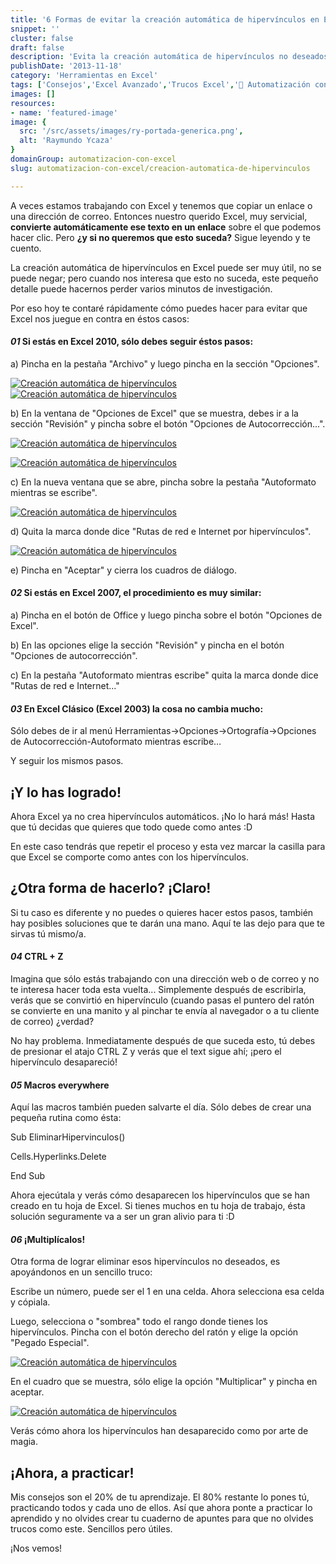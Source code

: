 ```yaml
---
title: '6 Formas de evitar la creación automática de hipervínculos en Excel'
snippet: ''
cluster: false
draft: false 
description: 'Evita la creación automática de hipervínculos no deseados en Excel y ahorra tiempo con estos consejos útiles.'
publishDate: '2013-11-18'
category: 'Herramientas en Excel'
tags: ['Consejos','Excel Avanzado','Trucos Excel','🤖 Automatización con Excel']
images: []
resources: 
- name: 'featured-image'
image: {
  src: '/src/assets/images/ry-portada-generica.png',
  alt: 'Raymundo Ycaza'
}
domainGroup: automatizacion-con-excel
slug: automatizacion-con-excel/creacion-automatica-de-hipervinculos

---
```


A veces estamos trabajando con Excel y tenemos que copiar un enlace o una dirección de correo. Entonces nuestro querido Excel, muy servicial, **convierte automáticamente ese texto en un enlace** sobre el que podemos hacer clic. Pero **¿y si no queremos que esto suceda?** Sigue leyendo y te cuento.

La creación automática de hipervínculos en Excel puede ser muy útil, no se puede negar; pero cuando nos interesa que esto no suceda, este pequeño detalle puede hacernos perder varios minutos de investigación.

Por eso hoy te contaré rápidamente cómo puedes hacer para evitar que Excel nos juegue en contra en éstos casos:

#### _01_ Si estás en Excel 2010, sólo debes seguir éstos pasos:

a) Pincha en la pestaña "Archivo" y luego pincha en la sección "Opciones".

[![Creación automática de hipervínculos](/src/assets/images/2023/20131114-creacion-automatica-de-hipervinculos-000156-291x200.png)](http://raymundoycaza.com/wp-content/uploads/20131114-creacion-automatica-de-hipervinculos-000156.png)[![Creación automática de hipervínculos](/src/assets/images/2023/20131114-creacion-automatica-de-hipervinculos-000157.png)](http://raymundoycaza.com/wp-content/uploads/20131114-creacion-automatica-de-hipervinculos-000157.png)

b) En la ventana de "Opciones de Excel" que se muestra, debes ir a la sección "Revisión" y pincha sobre el botón "Opciones de Autocorrección...".

[![Creación automática de hipervínculos](/src/assets/images/2023/20131114-creacion-automatica-de-hipervinculos-000158-467x200.png)](http://raymundoycaza.com/wp-content/uploads/20131114-creacion-automatica-de-hipervinculos-000158.png)

[![Creación automática de hipervínculos](/src/assets/images/2023/20131114-creacion-automatica-de-hipervinculos-000159-700x131.png)](http://raymundoycaza.com/wp-content/uploads/20131114-creacion-automatica-de-hipervinculos-000159.png)

c) En la nueva ventana que se abre, pincha sobre la pestaña "Autoformato mientras se escribe".

[![Creación automática de hipervínculos](/src/assets/images/2023/20131114-creacion-automatica-de-hipervinculos-000160.png)](http://raymundoycaza.com/wp-content/uploads/20131114-creacion-automatica-de-hipervinculos-000160.png)

d) Quita la marca donde dice "Rutas de red e Internet por hipervínculos".

[![Creación automática de hipervínculos](/src/assets/images/2023/20131114-creacion-automatica-de-hipervinculos-000161.png)](http://raymundoycaza.com/wp-content/uploads/20131114-creacion-automatica-de-hipervinculos-000161.png)

e) Pincha en "Aceptar" y cierra los cuadros de diálogo.

#### _02_ Si estás en Excel 2007, el procedimiento es muy similar:

a) Pincha en el botón de Office y luego pincha sobre el botón "Opciones de Excel".

b) En las opciones elige la sección "Revisión" y pincha en el botón "Opciones de autocorrección".

c) En la pestaña "Autoformato mientras escribe" quita la marca donde dice "Rutas de red e Internet..."

#### _03_ En Excel Clásico (Excel 2003) la cosa no cambia mucho:

Sólo debes de ir al menú Herramientas->Opciones->Ortografía->Opciones de Autocorrección-Autoformato mientras escribe…

Y seguir los mismos pasos.

## ¡Y lo has logrado!

Ahora Excel ya no crea hipervínculos automáticos. ¡No lo hará más! Hasta que tú decidas que quieres que todo quede como antes :D

En este caso tendrás que repetir el proceso y esta vez marcar la casilla para que Excel se comporte como antes con los hipervínculos.

## ¿Otra forma de hacerlo? ¡Claro!

Si tu caso es diferente y no puedes o quieres hacer estos pasos, también hay posibles soluciones que te darán una mano. Aquí te las dejo para que te sirvas tú mismo/a.

#### _04_ CTRL + Z

Imagina que sólo estás trabajando con una dirección web o de correo y no te interesa hacer toda esta vuelta... Simplemente después de escribirla, verás que se convirtió en hipervínculo (cuando pasas el puntero del ratón se convierte en una manito y al pinchar te envía al navegador o a tu cliente de correo) ¿verdad?

No hay problema. Inmediatamente después de que suceda esto, tú debes de presionar el atajo CTRL Z y verás que el text sigue ahí; ¡pero el hipervínculo desapareció!

#### _05_ Macros everywhere

Aquí las macros también pueden salvarte el día. Sólo debes de crear una pequeña rutina como ésta:

Sub EliminarHipervinculos()

Cells.Hyperlinks.Delete

End Sub

Ahora ejecútala y verás cómo desaparecen los hipervínculos que se han creado en tu hoja de Excel. Si tienes muchos en tu hoja de trabajo, ésta solución seguramente va a ser un gran alivio para ti :D

#### _06_ ¡Multiplícalos!

Otra forma de lograr eliminar esos hipervínculos no deseados, es apoyándonos en un sencillo truco:

Escribe un número, puede ser el 1 en una celda. Ahora selecciona esa celda y cópiala.

Luego, selecciona o "sombrea" todo el rango donde tienes los hipervínculos. Pincha con el botón derecho del ratón y elige la opción "Pegado Especial".

[![Creación automática de hipervínculos](/src/assets/images/2023/20131114-creacion-automatica-de-hipervinculos-000162.png)](http://raymundoycaza.com/wp-content/uploads/20131114-creacion-automatica-de-hipervinculos-000162.png)

En el cuadro que se muestra, sólo elige la opción "Multiplicar" y pincha en aceptar.

[![Creación automática de hipervínculos](/src/assets/images/2023/20131114-creacion-automatica-de-hipervinculos-000163.png)](http://raymundoycaza.com/wp-content/uploads/20131114-creacion-automatica-de-hipervinculos-000163.png)

Verás cómo ahora los hipervínculos han desaparecido como por arte de magia.

## ¡Ahora, a practicar!

Mis consejos son el 20% de tu aprendizaje. El 80% restante lo pones tú, practicando todos y cada uno de ellos. Así que ahora ponte a practicar lo aprendido y no olvides crear tu cuaderno de apuntes para que no olvides trucos como este. Sencillos pero útiles.

¡Nos vemos!
